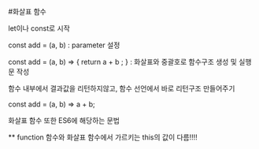#화살표 함수

let이나 const로 시작

const add = (a, b) : parameter 설정

const add = (a, b) => {
    return a + b ;
} : 화살표와 중괄호로 함수구조 생성 및 실행문 작성

함수 내부에서 결과값을 리턴하지않고, 함수 선언에서 바로 리턴구조 만들어주기

const add = (a, b) => a + b;

화살표 함수 또한 ES6에 해당하는 문법

** function 함수와 화살표 함수에서 가르키는 this의 값이 다름!!!!
